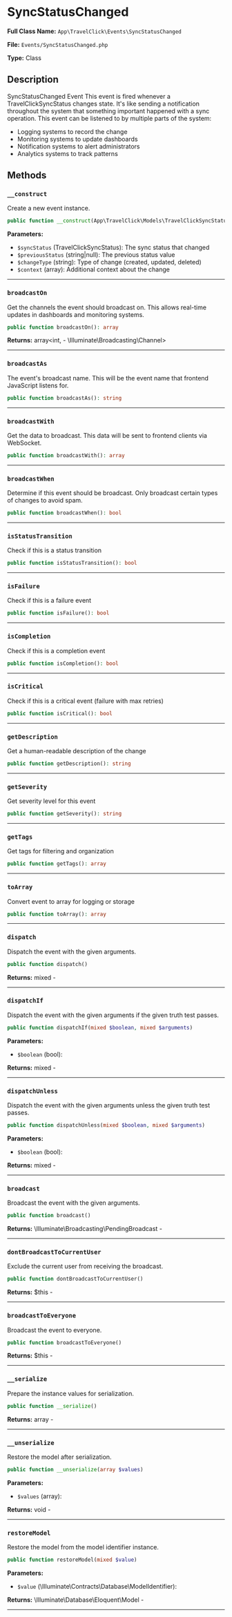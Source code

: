 # SyncStatusChanged

**Full Class Name:** `App\TravelClick\Events\SyncStatusChanged`

**File:** `Events/SyncStatusChanged.php`

**Type:** Class

## Description

SyncStatusChanged Event
This event is fired whenever a TravelClickSyncStatus changes state.
It's like sending a notification throughout the system that something
important happened with a sync operation.
This event can be listened to by multiple parts of the system:
- Logging systems to record the change
- Monitoring systems to update dashboards
- Notification systems to alert administrators
- Analytics systems to track patterns

## Methods

### `__construct`

Create a new event instance.

```php
public function __construct(App\TravelClick\Models\TravelClickSyncStatus $syncStatus, string $previousStatus = null, string $changeType = 'updated', array $context = [])
```

**Parameters:**

- `$syncStatus` (TravelClickSyncStatus): The sync status that changed
- `$previousStatus` (string|null): The previous status value
- `$changeType` (string): Type of change (created, updated, deleted)
- `$context` (array): Additional context about the change

---

### `broadcastOn`

Get the channels the event should broadcast on.
This allows real-time updates in dashboards and monitoring systems.

```php
public function broadcastOn(): array
```

**Returns:** array<int, - \Illuminate\Broadcasting\Channel>

---

### `broadcastAs`

The event's broadcast name.
This will be the event name that frontend JavaScript listens for.

```php
public function broadcastAs(): string
```

---

### `broadcastWith`

Get the data to broadcast.
This data will be sent to frontend clients via WebSocket.

```php
public function broadcastWith(): array
```

---

### `broadcastWhen`

Determine if this event should be broadcast.
Only broadcast certain types of changes to avoid spam.

```php
public function broadcastWhen(): bool
```

---

### `isStatusTransition`

Check if this is a status transition

```php
public function isStatusTransition(): bool
```

---

### `isFailure`

Check if this is a failure event

```php
public function isFailure(): bool
```

---

### `isCompletion`

Check if this is a completion event

```php
public function isCompletion(): bool
```

---

### `isCritical`

Check if this is a critical event (failure with max retries)

```php
public function isCritical(): bool
```

---

### `getDescription`

Get a human-readable description of the change

```php
public function getDescription(): string
```

---

### `getSeverity`

Get severity level for this event

```php
public function getSeverity(): string
```

---

### `getTags`

Get tags for filtering and organization

```php
public function getTags(): array
```

---

### `toArray`

Convert event to array for logging or storage

```php
public function toArray(): array
```

---

### `dispatch`

Dispatch the event with the given arguments.

```php
public function dispatch()
```

**Returns:** mixed - 

---

### `dispatchIf`

Dispatch the event with the given arguments if the given truth test passes.

```php
public function dispatchIf(mixed $boolean, mixed $arguments)
```

**Parameters:**

- `$boolean` (bool): 

**Returns:** mixed - 

---

### `dispatchUnless`

Dispatch the event with the given arguments unless the given truth test passes.

```php
public function dispatchUnless(mixed $boolean, mixed $arguments)
```

**Parameters:**

- `$boolean` (bool): 

**Returns:** mixed - 

---

### `broadcast`

Broadcast the event with the given arguments.

```php
public function broadcast()
```

**Returns:** \Illuminate\Broadcasting\PendingBroadcast - 

---

### `dontBroadcastToCurrentUser`

Exclude the current user from receiving the broadcast.

```php
public function dontBroadcastToCurrentUser()
```

**Returns:** $this - 

---

### `broadcastToEveryone`

Broadcast the event to everyone.

```php
public function broadcastToEveryone()
```

**Returns:** $this - 

---

### `__serialize`

Prepare the instance values for serialization.

```php
public function __serialize()
```

**Returns:** array - 

---

### `__unserialize`

Restore the model after serialization.

```php
public function __unserialize(array $values)
```

**Parameters:**

- `$values` (array): 

**Returns:** void - 

---

### `restoreModel`

Restore the model from the model identifier instance.

```php
public function restoreModel(mixed $value)
```

**Parameters:**

- `$value` (\Illuminate\Contracts\Database\ModelIdentifier): 

**Returns:** \Illuminate\Database\Eloquent\Model - 

---

